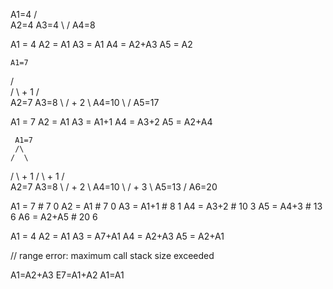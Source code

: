   A1=4
 /  \
A2=4 A3=4
 \  /
  A4=8


A1 = 4
A2 = A1
A3 = A1
A4 = A2+A3
A5 = A2


    A1=7
   / \
  /   \  + 1
 /     \
A2=7    A3=8
 \     /    + 2
  \   A4=10
   \ /
    A5=17



A1 = 7
A2 = A1
A3 = A1+1
A4 = A3+2
A5 = A2+A4




     A1=7
     /\
    /  \
   /    \  + 1
  /      \  + 1
 /        \
A2=7      A3=8
 \        /    + 2
  \      A4=10
   \    /    + 3
    \  A5=13
     \/
     A6=20



A1 = 7     # 7   0
A2 = A1    # 7   0
A3 = A1+1  # 8   1
A4 = A3+2  # 10  3
A5 = A4+3  # 13  6
A6 = A2+A5 # 20  6






A1 = 4
A2 = A1
A3 = A7+A1
A4 = A2+A3
A5 = A2+A1



// range error: maximum call stack size exceeded

A1=A2+A3
E7=A1+A2
A1=A1
